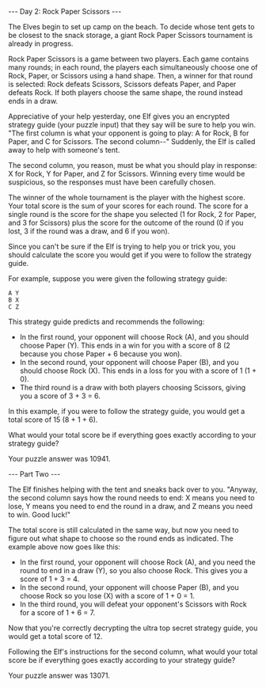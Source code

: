 --- Day 2: Rock Paper Scissors ---

The Elves begin to set up camp on the beach. To decide whose tent gets to
be closest to the snack storage, a giant Rock Paper Scissors tournament is
already in progress.

Rock Paper Scissors is a game between two players. Each game contains many
rounds; in each round, the players each simultaneously choose one of Rock,
Paper, or Scissors using a hand shape. Then, a winner for that round is
selected: Rock defeats Scissors, Scissors defeats Paper, and Paper defeats
Rock. If both players choose the same shape, the round instead ends in a
draw.

Appreciative of your help yesterday, one Elf gives you an encrypted
strategy guide (your puzzle input) that they say will be sure to help you
win. "The first column is what your opponent is going to play: A for Rock,
B for Paper, and C for Scissors. The second column--" Suddenly, the Elf is
called away to help with someone's tent.

The second column, you reason, must be what you should play in response: X
for Rock, Y for Paper, and Z for Scissors. Winning every time would be
suspicious, so the responses must have been carefully chosen.

The winner of the whole tournament is the player with the highest score.
Your total score is the sum of your scores for each round. The score for a
single round is the score for the shape you selected (1 for Rock, 2 for
Paper, and 3 for Scissors) plus the score for the outcome of the round (0
if you lost, 3 if the round was a draw, and 6 if you won).

Since you can't be sure if the Elf is trying to help you or trick you, you
should calculate the score you would get if you were to follow the strategy
guide.

For example, suppose you were given the following strategy guide:

    A Y
    B X
    C Z

This strategy guide predicts and recommends the following:

- In the first round, your opponent will choose Rock (A), and you should
  choose Paper (Y). This ends in a win for you with a score of 8 (2 because
  you chose Paper + 6 because you won).
- In the second round, your opponent will choose Paper (B), and you should
  choose Rock (X). This ends in a loss for you with a score of 1 (1 + 0).
- The third round is a draw with both players choosing Scissors, giving you
  a score of 3 + 3 = 6.

In this example, if you were to follow the strategy guide, you would get a
total score of 15 (8 + 1 + 6).

What would your total score be if everything goes exactly according to your
strategy guide?

Your puzzle answer was 10941.

--- Part Two ---

The Elf finishes helping with the tent and sneaks back over to you.
"Anyway, the second column says how the round needs to end: X means you
need to lose, Y means you need to end the round in a draw, and Z means you
need to win. Good luck!"

The total score is still calculated in the same way, but now you need to
figure out what shape to choose so the round ends as indicated. The example
above now goes like this:

- In the first round, your opponent will choose Rock (A), and you need the
  round to end in a draw (Y), so you also choose Rock. This gives you a
  score of 1 + 3 = 4.
- In the second round, your opponent will choose Paper (B), and you choose
  Rock so you lose (X) with a score of 1 + 0 = 1.
- In the third round, you will defeat your opponent's Scissors with Rock
  for a score of 1 + 6 = 7.

Now that you're correctly decrypting the ultra top secret strategy guide,
you would get a total score of 12.

Following the Elf's instructions for the second column, what would your
total score be if everything goes exactly according to your strategy guide?

Your puzzle answer was 13071.
